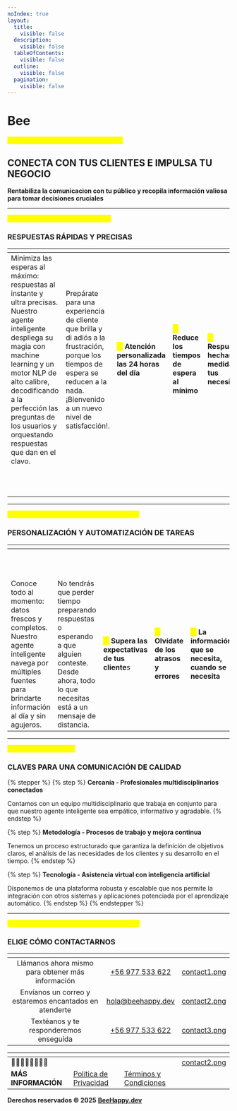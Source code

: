 ```yaml
---
noIndex: true
layout:
  title:
    visible: false
  description:
    visible: false
  tableOfContents:
    visible: false
  outline:
    visible: false
  pagination:
    visible: false
---
```


# Bee

<mark style="color:yellow;">**DESCUBRE NUEVAS OPORTUNIDADES**</mark>

## CONECTA CON TUS CLIENTES E IMPULSA TU NEGOCIO



**Rentabiliza la comunicacion con tu público y recopila información valiosa para tomar decisiones cruciales**

***

<mark style="color:yellow;">**REDUCE LOS TIEMPOS DE ESPERA**</mark>

### RESPUESTAS RÁPIDAS Y PRECISAS

<table data-card-size="large" data-view="cards" data-full-width="false"><thead><tr><th></th><th></th><th></th><th></th><th></th><th data-hidden data-card-cover data-type="files"></th></tr></thead><tbody><tr><td>Minimiza las esperas al máximo: respuestas al instante y ultra precisas. Nuestro agente inteligente despliega su magia con machine learning y un motor NLP de alto calibre, decodificando a la perfección las preguntas de los usuarios y orquestando respuestas que dan en el clavo.</td><td>Prepárate para una experiencia de cliente que brilla y di adiós a la frustración, porque los tiempos de espera se reducen a la nada. ¡Bienvenido a un nuevo nivel de satisfacción!.</td><td><mark style="color:yellow;"><strong>✔</strong></mark> <strong>Atención personalizada las 24 horas del día</strong></td><td><mark style="color:yellow;"><strong>✔</strong></mark> <strong>Reduce los tiempos de espera al mínimo</strong></td><td><mark style="color:yellow;"><strong>✔</strong></mark> <strong>Respuestas hechas a la medida de tus necesidades</strong></td><td></td></tr><tr><td></td><td></td><td></td><td></td><td></td><td><a href=".gitbook/assets/Modelo de abeja 2-diagram1.png">Modelo de abeja 2-diagram1.png</a></td></tr></tbody></table>

***

<mark style="color:yellow;">**CENTRA TU ATENCIÓN EN LO IMPORTANTE**</mark>

### PERSONALIZACIÓN Y AUTOMATIZACIÓN DE TAREAS

<table data-card-size="large" data-view="cards"><thead><tr><th></th><th></th><th></th><th></th><th></th><th data-hidden data-card-cover data-type="files"></th></tr></thead><tbody><tr><td></td><td></td><td></td><td></td><td></td><td><a href=".gitbook/assets/Modelo de abeja 2-diagram1.png">Modelo de abeja 2-diagram1.png</a></td></tr><tr><td>Conoce todo al momento: datos frescos y completos. Nuestro agente inteligente navega por múltiples fuentes para brindarte información al día y sin agujeros.</td><td>No tendrás que perder tiempo preparando respuestas o esperando a que alguien conteste. Desde ahora, todo lo que necesitas está a un mensaje de distancia.</td><td><mark style="color:yellow;"><strong>✔</strong></mark> <strong>Supera las expectativas de tus cliente</strong>s</td><td><mark style="color:yellow;"><strong>✔</strong></mark> <strong>Olvídate de los atrasos y errores</strong></td><td><mark style="color:yellow;"><strong>✔</strong></mark> <strong>La información que se necesita, cuando se necesita</strong></td><td></td></tr></tbody></table>

***

<mark style="color:yellow;">**ALCANZA TUS METAS**</mark>

### CLAVES PARA UNA COMUNICACIÓN DE CALIDAD

{% stepper %}
{% step %}
**Cercanía - Profesionales multidisciplinarios conectados**

Contamos con un equipo multidisciplinario que trabaja en conjunto para que nuestro agente inteligente sea empático, informativo y agradable.
{% endstep %}

{% step %}
**Metodología - Procesos de trabajo y mejora continua**

Tenemos un proceso estructurado que garantiza la definición de objetivos claros, el análisis de las necesidades de los clientes y su desarrollo en el tiempo.
{% endstep %}

{% step %}
**Tecnología - Asistencia virtual con inteligencia artificial**

Disponemos de una plataforma robusta y escalable que nos permite la integración con otros sistemas y aplicaciones potenciada por el aprendizaje automático.
{% endstep %}
{% endstepper %}

***

<mark style="color:yellow;">**SELECCIONA EL MEDIO DE COMUNICACIÓN**</mark>

### ELIGE CÓMO CONTACTARNOS

<table data-column-title-hidden data-view="cards"><thead><tr><th align="center"></th><th align="center"></th><th data-hidden data-card-cover data-type="files"></th></tr></thead><tbody><tr><td align="center">Llámanos ahora mismo para obtener más información</td><td align="center"><a href="tel:+56977533622">+56 977 533 622</a></td><td><a href=".gitbook/assets/contact1.png">contact1.png</a></td></tr><tr><td align="center">Envíanos un correo y estaremos encantados en atenderte</td><td align="center"><a href="mailto:hola@beehappy.dev">hola@beehappy.dev</a></td><td><a href=".gitbook/assets/contact2.png">contact2.png</a></td></tr><tr><td align="center">Textéanos y te responderemos enseguida</td><td align="center"><a href="https://api.whatsapp.com/send?phone=:56977533622">+56 977 533 622</a></td><td><a href=".gitbook/assets/contact3.png">contact3.png</a></td></tr></tbody></table>

<table data-card-size="large" data-view="cards"><thead><tr><th></th><th></th><th></th><th data-hidden data-card-cover data-type="files"></th></tr></thead><tbody><tr><td></td><td></td><td></td><td><a href=".gitbook/assets/contact2.png">contact2.png</a></td></tr><tr><td><strong>MÁS INFORMACIÓN</strong></td><td><a href="https://beehappy.dev/politica-de-privacidad">Política de Privacidad</a></td><td><a href="https://beehappy.dev/terminos-y-condiciones">Términos y Condiciones</a></td><td></td></tr></tbody></table>

**Derechos reservados © 2025** [**BeeHappy.dev**](https://beehappy.dev/)

